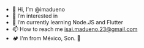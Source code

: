- 👋 Hi, I’m @imadueno
- 👀 I’m interested in 
- 🌱 I’m currently learning Node.JS and Flutter
- 📫 How to reach me isai.madueno.23@gmail.com
- 🏕 I'm from México, Son. 🌵
<!---
imadueno/imadueno is a ✨ special ✨ repository because its `README.md` (this file) appears on your GitHub profile.
You can click the Preview link to take a look at your changes.
--->
